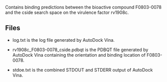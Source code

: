 Contains binding predictions between the bioactive compound F0803-0078 and the cside search space on the virulence factor rv1908c.

## Files

- log.txt is the log file generated by AutoDock Vina.

- rv1908c_F0803-0078_cside.pdbqt is the PDBQT file generated by AutoDock Vina containing the orientation and binding location of F0803-0078.

- stdoe.txt is the combined STDOUT and STDERR output of AutoDock Vina.

